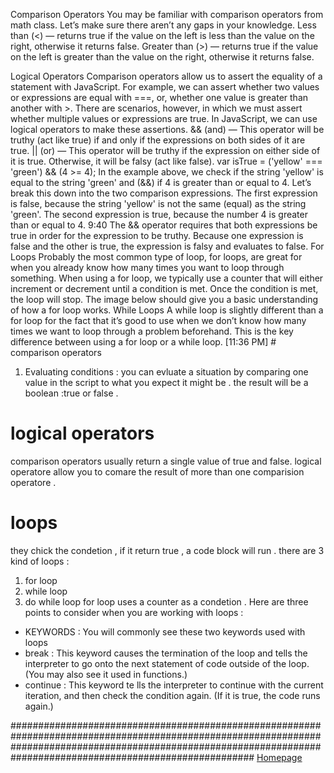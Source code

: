 Comparison Operators
You may be familiar with comparison operators from math class. Let’s make sure there aren’t any gaps in your knowledge.
Less than (<) — returns true if the value on the left is less than the value on the right, otherwise it returns false.
Greater than (>) — returns true if the value on the left is greater than the value on the right, otherwise it returns false.
 
Logical Operators
Comparison operators allow us to assert the equality of a statement with JavaScript. For example, we can assert whether two values or expressions are equal with ===, or, whether one value is greater than another with >.
There are scenarios, however, in which we must assert whether multiple values or expressions are true. In JavaScript, we can use logical operators to make these assertions.
&& (and) — This operator will be truthy (act like true) if and only if the expressions on both sides of it are true.
|| (or) — This operator will be truthy if the expression on either side of it is true. Otherwise, it will be falsy (act like false).
var isTrue = ('yellow' === 'green') && (4 >= 4);
In the example above, we check if the string 'yellow' is equal to the string 'green' and (&&) if 4 is greater than or equal to 4. Let’s break this down into the two comparison expressions.
The first expression is false, because the string 'yellow' is not the same (equal) as the string 'green'.
The second expression is true, because the number 4 is greater than or equal to 4.
9:40
The && operator requires that both expressions be true in order for the expression to be truthy. Because one expression is false and the other is true, the expression is falsy and evaluates to false.
For Loops
Probably the most common type of loop, for loops, are great for when you already know how many times you want to loop through something. When using a for loop, we typically use a counter that will either increment or decrement until a condition is met. Once the condition is met, the loop will stop. The image below should give you a basic understanding of how a for loop works.
While Loops
A while loop is slightly different than a for loop for the fact that it’s good to use when we don’t know how many times we want to loop through a problem beforehand. This is the key difference between using a for loop or a while loop.
[11:36 PM] # comparison operators 
1. Evaluating conditions :
you can evluate a situation by comparing one value in the script to what you expect it might be . the result will be a boolean :true or false .
 # logical operators
 comparison operators usually return a single value of true and false. logical operatore allow you to comare the result of more than one comparision operatore .
 # loops
 they chick the condetion , if it return true , a code block will run .
 there are 3 kind of loops :
 1. for loop
 2. while loop
 3. do while loop
 for loop uses a counter as a condetion . 
 Here are three points to consider when you are working with loops :
 * KEYWORDS :
You will commonly see these
two keywords used with loops 
* break :
This keyword causes the
termination of the loop and tells
the interpreter to go onto the
next statement of code outside
of the loop. (You may also see it
used in functions.)
* continue : 
This keyword te lls the interpreter
to continue with the current
iteration, and then check the
condition again. (If it is true, the
code runs again.)



#################################################################################################################################################################################################################### [Homepage](https://majida-hatamleh.github.io/reading-notes.html)

